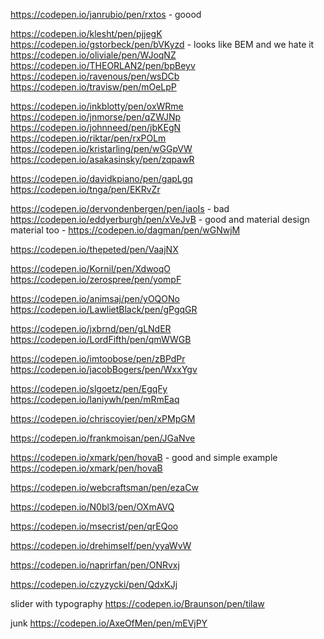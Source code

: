 https://codepen.io/janrubio/pen/rxtos - goood

https://codepen.io/klesht/pen/pjjegK
https://codepen.io/gstorbeck/pen/bVKyzd - looks like BEM and we hate it
https://codepen.io/oliviale/pen/WJoqNZ
https://codepen.io/THEORLAN2/pen/bpBeyv
https://codepen.io/ravenous/pen/wsDCb
https://codepen.io/travisw/pen/mOeLpP

https://codepen.io/inkblotty/pen/oxWRme
https://codepen.io/jnmorse/pen/qZWJNp
https://codepen.io/johnneed/pen/jbKEgN
https://codepen.io/riktar/pen/rxPOLm
https://codepen.io/kristarling/pen/wGGpVW
https://codepen.io/asakasinsky/pen/zqpawR

https://codepen.io/davidkpiano/pen/gapLgq
https://codepen.io/tnga/pen/EKRvZr

https://codepen.io/dervondenbergen/pen/iaoIs - bad
https://codepen.io/eddyerburgh/pen/xVeJvB - good and material design
material too - https://codepen.io/dagman/pen/wGNwjM

https://codepen.io/thepeted/pen/VaajNX

https://codepen.io/Kornil/pen/XdwoqO
https://codepen.io/zerospree/pen/yompF

https://codepen.io/animsaj/pen/yOQONo
https://codepen.io/LawlietBlack/pen/gPgqGR

https://codepen.io/jxbrnd/pen/gLNdER
https://codepen.io/LordFifth/pen/qmWWGB

https://codepen.io/imtoobose/pen/zBPdPr
https://codepen.io/jacobBogers/pen/WxxYgv

https://codepen.io/slgoetz/pen/EgqFy
https://codepen.io/laniywh/pen/mRmEaq


https://codepen.io/chriscoyier/pen/xPMpGM

https://codepen.io/frankmoisan/pen/JGaNve


https://codepen.io/xmark/pen/hovaB - good and simple example
https://codepen.io/xmark/pen/hovaB


https://codepen.io/webcraftsman/pen/ezaCw

https://codepen.io/N0bl3/pen/OXmAVQ

https://codepen.io/msecrist/pen/qrEQoo

https://codepen.io/drehimself/pen/yyaWvW

https://codepen.io/naprirfan/pen/ONRvxj

https://codepen.io/czyzycki/pen/QdxKJj


slider with typography
https://codepen.io/Braunson/pen/tilaw

junk
https://codepen.io/AxeOfMen/pen/mEVjPY

